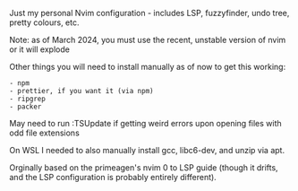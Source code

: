 Just my personal Nvim configuration - includes LSP, fuzzyfinder, undo tree, pretty colours, etc. 

Note: as of March 2024, you must use the recent, unstable version of nvim or it will explode 

Other things you will need to install manually as of now to get this working:

    - npm 
    - prettier, if you want it (via npm) 
    - ripgrep
    - packer

May need to run :TSUpdate if getting weird errors upon opening files with odd file extensions 

On WSL I needed to also manually install gcc, libc6-dev, and unzip via apt. 

Orginally based on the primeagen's nvim 0 to LSP guide (though it drifts, and the LSP configuration is probably entirely different).


